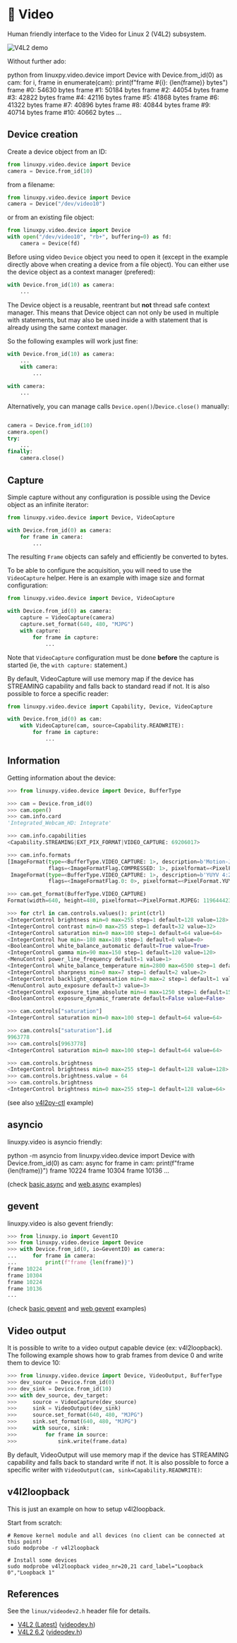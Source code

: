 # 🎥 Video

Human friendly interface to the Video for Linux 2 (V4L2) subsystem.

![V4L2 demo](video.svg)

Without further ado:

<div class="termy" data-ty-macos>
  <span data-ty="input" data-ty-prompt="$">python</span>
  <span data-ty="input" data-ty-prompt=">>>">from linuxpy.video.device import Device</span>
  <span data-ty="input" data-ty-prompt=">>>">with Device.from_id(0) as cam:</span>
  <span data-ty="input" data-ty-prompt="...">    for i, frame in enumerate(cam):</span>
  <span data-ty="input" data-ty-prompt="...">        print(f"frame #{i}: {len(frame)} bytes")</span>
  <span data-ty data-ty-delay="200">frame #0: 54630 bytes</span>
  <span data-ty data-ty-delay="200">frame #1: 50184 bytes</span>
  <span data-ty data-ty-delay="200">frame #2: 44054 bytes</span>
  <span data-ty data-ty-delay="200">frame #3: 42822 bytes</span>
  <span data-ty data-ty-delay="200">frame #4: 42116 bytes</span>
  <span data-ty data-ty-delay="200">frame #5: 41868 bytes</span>
  <span data-ty data-ty-delay="200">frame #6: 41322 bytes</span>
  <span data-ty data-ty-delay="200">frame #7: 40896 bytes</span>
  <span data-ty data-ty-delay="200">frame #8: 40844 bytes</span>
  <span data-ty data-ty-delay="200">frame #9: 40714 bytes</span>
  <span data-ty data-ty-delay="200">frame #10: 40662 bytes</span>
  <span data-ty data-ty-delay="200">...</span>
</div>


## Device creation

Create a device object from an ID:

```python
from linuxpy.video.device import Device
camera = Device.from_id(10)
```

from a filename:
```python
from linuxpy.video.device import Device
camera = Device("/dev/video10")
```

or from an existing file object:

```python
from linuxpy.video.device import Device
with open("/dev/video10", "rb+", buffering=0) as fd:
    camera = Device(fd)
```

Before using video `Device` object you need to open it (except in the
example directly above when creating a device from a file object).
You can either use the device object as a context manager (prefered):

```python
with Device.from_id(10) as camera:
    ...
```

The Device object is a reusable, reentrant but **not** thread safe context
manager. This means that Device object can not only be used in multiple with
statements, but may also be used inside a with statement that is already
using the same context manager.

So the following examples will work just fine:

```python
with Device.from_id(10) as camera:
    ...
    with camera:
        ...

with camera:
    ...
```


Alternatively, you can manage calls `Device.open()`/`Device.close()` manually:

```python

camera = Device.from_id(10)
camera.open()
try:
    ...
finally:
    camera.close()
```

## Capture

Simple capture without any configuration is possible using the Device object
as an infinite iterator:

```python
from linuxpy.video.device import Device, VideoCapture

with Device.from_id(0) as camera:
    for frame in camera:
        ...
```

The resulting `Frame` objects can safely and efficiently be converted to bytes.

To be able to configure the acquisition, you will need to use the
`VideoCapture` helper. Here is an example with image size and format configuration:

```python
from linuxpy.video.device import Device, VideoCapture

with Device.from_id(0) as camera:
    capture = VideoCapture(camera)
    capture.set_format(640, 480, "MJPG")
    with capture:
        for frame in capture:
            ...
```

Note that `VideoCapture` configuration must be done **before** the capture is started
(ie, the `with capture:` statement.)

By default, VideoCapture will use memory map if the device has STREAMING
capability and falls back to standard read if not. It is also possible to
force a specific reader:

```python
from linuxpy.video.device import Capability, Device, VideoCapture

with Device.from_id(0) as cam:
    with VideoCapture(cam, source=Capability.READWRITE):
        for frame in capture:
            ...
```

## Information

Getting information about the device:

```python
>>> from linuxpy.video.device import Device, BufferType

>>> cam = Device.from_id(0)
>>> cam.open()
>>> cam.info.card
'Integrated_Webcam_HD: Integrate'

>>> cam.info.capabilities
<Capability.STREAMING|EXT_PIX_FORMAT|VIDEO_CAPTURE: 69206017>

>>> cam.info.formats
[ImageFormat(type=<BufferType.VIDEO_CAPTURE: 1>, description=b'Motion-JPEG',
             flags=<ImageFormatFlag.COMPRESSED: 1>, pixelformat=<PixelFormat.MJPEG: 1196444237>),
 ImageFormat(type=<BufferType.VIDEO_CAPTURE: 1>, description=b'YUYV 4:2:2',
             flags=<ImageFormatFlag.0: 0>, pixelformat=<PixelFormat.YUYV: 1448695129>)]

>>> cam.get_format(BufferType.VIDEO_CAPTURE)
Format(width=640, height=480, pixelformat=<PixelFormat.MJPEG: 1196444237>}

>>> for ctrl in cam.controls.values(): print(ctrl)
<IntegerControl brightness min=0 max=255 step=1 default=128 value=128>
<IntegerControl contrast min=0 max=255 step=1 default=32 value=32>
<IntegerControl saturation min=0 max=100 step=1 default=64 value=64>
<IntegerControl hue min=-180 max=180 step=1 default=0 value=0>
<BooleanControl white_balance_automatic default=True value=True>
<IntegerControl gamma min=90 max=150 step=1 default=120 value=120>
<MenuControl power_line_frequency default=1 value=1>
<IntegerControl white_balance_temperature min=2800 max=6500 step=1 default=4000 value=4000 flags=inactive>
<IntegerControl sharpness min=0 max=7 step=1 default=2 value=2>
<IntegerControl backlight_compensation min=0 max=2 step=1 default=1 value=1>
<MenuControl auto_exposure default=3 value=3>
<IntegerControl exposure_time_absolute min=4 max=1250 step=1 default=156 value=156 flags=inactive>
<BooleanControl exposure_dynamic_framerate default=False value=False>

>>> cam.controls["saturation"]
<IntegerControl saturation min=0 max=100 step=1 default=64 value=64>

>>> cam.controls["saturation"].id
9963778
>>> cam.controls[9963778]
<IntegerControl saturation min=0 max=100 step=1 default=64 value=64>

>>> cam.controls.brightness
<IntegerControl brightness min=0 max=255 step=1 default=128 value=128>
>>> cam.controls.brightness.value = 64
>>> cam.controls.brightness
<IntegerControl brightness min=0 max=255 step=1 default=128 value=64>
```

(see also [v4l2py-ctl](examples/video/v4l2py-ctl.py) example)

## asyncio

linuxpy.video is asyncio friendly:

<div class="termy" data-ty-macos>
  <span data-ty="input" data-ty-prompt="$">python -m asyncio</span>
  <span data-ty="input" data-ty-prompt=">>>">from linuxpy.video.device import Device</span>
  <span data-ty="input" data-ty-prompt=">>>">with Device.from_id(0) as cam:</span>
  <span data-ty="input" data-ty-prompt="...">    async for frame in cam:</span>
  <span data-ty="input" data-ty-prompt="...">        print(f"frame {len(frame)}")</span>
  <span data-ty data-ty-delay="200">frame 10224</span>
  <span data-ty data-ty-delay="200">frame 10304</span>
  <span data-ty data-ty-delay="200">frame 10136</span>
  <span data-ty data-ty-delay="200">...</span>
</div>


(check [basic async](examples/video/basic_async.py) and [web async](examples/video/web/async.py) examples)

## gevent

linuxpy.video is also gevent friendly:

```python
>>> from linuxpy.io import GeventIO
>>> from linuxpy.video.device import Device
>>> with Device.from_id(0, io=GeventIO) as camera:
...     for frame in camera:
...         print(f"frame {len(frame)}")
frame 10224
frame 10304
frame 10224
frame 10136
...
```

(check [basic gevent](examples/basic_gevent.py) and [web gevent](examples/web/sync.py) examples)

## Video output

It is possible to write to a video output capable device (ex: v4l2loopback).
The following example shows how to grab frames from device 0 and write them
to device 10:

```python
>>> from linuxpy.video.device import Device, VideoOutput, BufferType
>>> dev_source = Device.from_id(0)
>>> dev_sink = Device.from_id(10)
>>> with dev_source, dev_target:
>>>     source = VideoCapture(dev_source)
>>>     sink = VideoOutput(dev_sink)
>>>     source.set_format(640, 480, "MJPG")
>>>     sink.set_format(640, 480, "MJPG")
>>>     with source, sink:
>>>         for frame in source:
>>>             sink.write(frame.data)
```

By default, VideoOutput will use memory map if the device has STREAMING
capability and falls back to standard write if not. It is also possible to
force a specific writer with `VideoOutput(cam, sink=Capability.READWRITE)`:

## v4l2loopback

This is just an example on how to setup v4l2loopback.

Start from scratch:

```console
# Remove kernel module and all devices (no client can be connected at this point)
sudo modprobe -r v4l2loopback

# Install some devices
sudo modprobe v4l2loopback video_nr=20,21 card_label="Loopback 0","Loopback 1"
```

## References

See the ``linux/videodev2.h`` header file for details.


* [V4L2 (Latest)](https://www.kernel.org/doc/html/latest/userspace-api/media/v4l/v4l2.html) ([videodev.h](https://www.kernel.org/doc/html/latest/userspace-api/media/v4l/videodev.html))
* [V4L2 6.2](https://www.kernel.org/doc/html/v6.2/userspace-api/media/v4l/v4l2.html) ([videodev.h](https://www.kernel.org/doc/html/v6.2/userspace-api/media/v4l/videodev.html))
